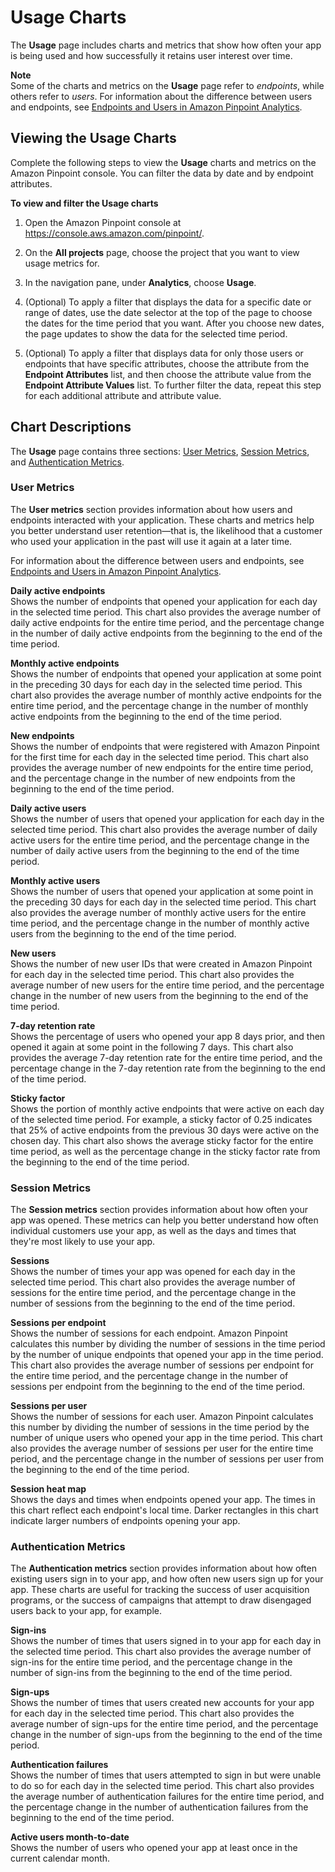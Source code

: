 # Usage Charts<a name="analytics-usage"></a>

The **Usage** page includes charts and metrics that show how often your app is being used and how successfully it retains user interest over time\.

**Note**  
Some of the charts and metrics on the **Usage** page refer to *endpoints*, while others refer to *users*\. For information about the difference between users and endpoints, see [Endpoints and Users in Amazon Pinpoint Analytics](analytics-charts.md#analytics-endpoints-users)\.

## Viewing the Usage Charts<a name="analytics-usage-view"></a>

Complete the following steps to view the **Usage** charts and metrics on the Amazon Pinpoint console\. You can filter the data by date and by endpoint attributes\.

**To view and filter the Usage charts**

1. Open the Amazon Pinpoint console at [https://console\.aws\.amazon\.com/pinpoint/](https://console.aws.amazon.com/pinpoint/)\.

1. On the **All projects** page, choose the project that you want to view usage metrics for\.

1. In the navigation pane, under **Analytics**, choose **Usage**\.

1. \(Optional\) To apply a filter that displays the data for a specific date or range of dates, use the date selector at the top of the page to choose the dates for the time period that you want\. After you choose new dates, the page updates to show the data for the selected time period\.

1. \(Optional\) To apply a filter that displays data for only those users or endpoints that have specific attributes, choose the attribute from the **Endpoint Attributes** list, and then choose the attribute value from the **Endpoint Attribute Values** list\. To further filter the data, repeat this step for each additional attribute and attribute value\.

## Chart Descriptions<a name="analytics-usage-description"></a>

The **Usage** page contains three sections: [User Metrics](#analytics-usage-description-users), [Session Metrics](#analytics-usage-description-sessions), and [Authentication Metrics](#analytics-usage-description-authentication)\.

### User Metrics<a name="analytics-usage-description-users"></a>

The **User metrics** section provides information about how users and endpoints interacted with your application\. These charts and metrics help you better understand user retention—that is, the likelihood that a customer who used your application in the past will use it again at a later time\.

For information about the difference between users and endpoints, see [Endpoints and Users in Amazon Pinpoint Analytics](analytics-charts.md#analytics-endpoints-users)\.

**Daily active endpoints**  
Shows the number of endpoints that opened your application for each day in the selected time period\. This chart also provides the average number of daily active endpoints for the entire time period, and the percentage change in the number of daily active endpoints from the beginning to the end of the time period\.

**Monthly active endpoints**  
Shows the number of endpoints that opened your application at some point in the preceding 30 days for each day in the selected time period\. This chart also provides the average number of monthly active endpoints for the entire time period, and the percentage change in the number of monthly active endpoints from the beginning to the end of the time period\.

**New endpoints**  
Shows the number of endpoints that were registered with Amazon Pinpoint for the first time for each day in the selected time period\. This chart also provides the average number of new endpoints for the entire time period, and the percentage change in the number of new endpoints from the beginning to the end of the time period\. 

**Daily active users**  
Shows the number of users that opened your application for each day in the selected time period\. This chart also provides the average number of daily active users for the entire time period, and the percentage change in the number of daily active users from the beginning to the end of the time period\.

**Monthly active users**  
Shows the number of users that opened your application at some point in the preceding 30 days for each day in the selected time period\. This chart also provides the average number of monthly active users for the entire time period, and the percentage change in the number of monthly active users from the beginning to the end of the time period\. 

**New users**  
Shows the number of new user IDs that were created in Amazon Pinpoint for each day in the selected time period\. This chart also provides the average number of new users for the entire time period, and the percentage change in the number of new users from the beginning to the end of the time period\.

**7\-day retention rate**  
Shows the percentage of users who opened your app 8 days prior, and then opened it again at some point in the following 7 days\. This chart also provides the average 7\-day retention rate for the entire time period, and the percentage change in the 7\-day retention rate from the beginning to the end of the time period\.

**Sticky factor**  
Shows the portion of monthly active endpoints that were active on each day of the selected time period\. For example, a sticky factor of 0\.25 indicates that 25% of active endpoints from the previous 30 days were active on the chosen day\. This chart also shows the average sticky factor for the entire time period, as well as the percentage change in the sticky factor rate from the beginning to the end of the time period\.

### Session Metrics<a name="analytics-usage-description-sessions"></a>

The **Session metrics** section provides information about how often your app was opened\. These metrics can help you better understand how often individual customers use your app, as well as the days and times that they're most likely to use your app\.

**Sessions**  
Shows the number of times your app was opened for each day in the selected time period\. This chart also provides the average number of sessions for the entire time period, and the percentage change in the number of sessions from the beginning to the end of the time period\.

**Sessions per endpoint**  
Shows the number of sessions for each endpoint\. Amazon Pinpoint calculates this number by dividing the number of sessions in the time period by the number of unique endpoints that opened your app in the time period\. This chart also provides the average number of sessions per endpoint for the entire time period, and the percentage change in the number of sessions per endpoint from the beginning to the end of the time period\.

**Sessions per user**  
Shows the number of sessions for each user\. Amazon Pinpoint calculates this number by dividing the number of sessions in the time period by the number of unique users who opened your app in the time period\. This chart also provides the average number of sessions per user for the entire time period, and the percentage change in the number of sessions per user from the beginning to the end of the time period\.

**Session heat map**  
Shows the days and times when endpoints opened your app\. The times in this chart reflect each endpoint's local time\. Darker rectangles in this chart indicate larger numbers of endpoints opening your app\.

### Authentication Metrics<a name="analytics-usage-description-authentication"></a>

The **Authentication metrics** section provides information about how often existing users sign in to your app, and how often new users sign up for your app\. These charts are useful for tracking the success of user acquisition programs, or the success of campaigns that attempt to draw disengaged users back to your app, for example\.

**Sign\-ins**  
Shows the number of times that users signed in to your app for each day in the selected time period\. This chart also provides the average number of sign\-ins for the entire time period, and the percentage change in the number of sign\-ins from the beginning to the end of the time period\.

**Sign\-ups**  
Shows the number of times that users created new accounts for your app for each day in the selected time period\. This chart also provides the average number of sign\-ups for the entire time period, and the percentage change in the number of sign\-ups from the beginning to the end of the time period\.

**Authentication failures**  
Shows the number of times that users attempted to sign in but were unable to do so for each day in the selected time period\. This chart also provides the average number of authentication failures for the entire time period, and the percentage change in the number of authentication failures from the beginning to the end of the time period\.

**Active users month\-to\-date**  
Shows the number of users who opened your app at least once in the current calendar month\.